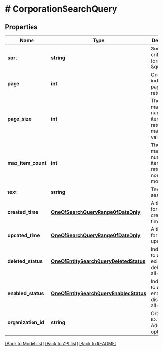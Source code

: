 # # CorporationSearchQuery

## Properties

Name | Type | Description | Notes
------------ | ------------- | ------------- | -------------
**sort** | **string** | Sorting criteria in format \&quot;[+|-]property[,...]\&quot;. | [optional]
**page** | **int** | One-based index of the page to return. | [optional]
**page_size** | **int** | The maximum number of items to return. The maximum value is 50. | [optional]
**max_item_count** | **int** | The maximum number of items to return in non-paged mode. | [optional]
**text** | **string** | Text to search. | [optional]
**created_time** | [**OneOfSearchQueryRangeOfDateOnly**](OneOfSearchQueryRangeOfDateOnly.md) | A time range for entry creation time. | [optional]
**updated_time** | [**OneOfSearchQueryRangeOfDateOnly**](OneOfSearchQueryRangeOfDateOnly.md) | A time range for entry last update time. | [optional]
**deleted_status** | [**OneOfEntitySearchQueryDeletedStatus**](OneOfEntitySearchQueryDeletedStatus.md) | Indicates if to search existing, deleted or all entities. | [optional]
**enabled_status** | [**OneOfEntitySearchQueryEnabledStatus**](OneOfEntitySearchQueryEnabledStatus.md) | Indicates if to search enabled, disabled or all entities. | [optional]
**organization_id** | **string** | Organization ID. NOTE: Admin only option. | [optional]

[[Back to Model list]](../../README.md#models) [[Back to API list]](../../README.md#endpoints) [[Back to README]](../../README.md)
